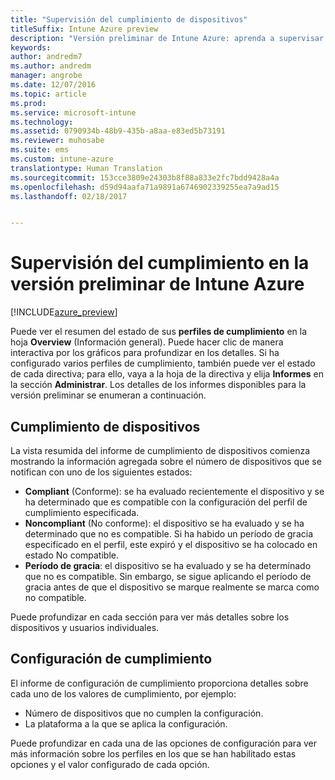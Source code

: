 ```yaml
---
title: "Supervisión del cumplimiento de dispositivos"
titleSuffix: Intune Azure preview
description: "Versión preliminar de Intune Azure: aprenda a supervisar el cumplimiento de los dispositivos."
keywords: 
author: andredm7
ms.author: andredm
manager: angrobe
ms.date: 12/07/2016
ms.topic: article
ms.prod: 
ms.service: microsoft-intune
ms.technology: 
ms.assetid: 0790934b-48b9-435b-a8aa-e83ed5b73191
ms.reviewer: muhosabe
ms.suite: ems
ms.custom: intune-azure
translationtype: Human Translation
ms.sourcegitcommit: 153cce3809e24303b8f88a833e2fc7bdd9428a4a
ms.openlocfilehash: d59d94aafa71a9891a6746902339255ea7a9ad15
ms.lasthandoff: 02/18/2017


---
```

# <a name="how-to-monitor-compliance-in-intune-azure-preview"></a>Supervisión del cumplimiento en la versión preliminar de Intune Azure

[!INCLUDE[azure_preview](../includes/azure_preview.md)]

Puede ver el resumen del estado de sus **perfiles de cumplimiento** en la hoja **Overview** (Información general).
Puede hacer clic de manera interactiva por los gráficos para profundizar en los detalles. Si ha configurado varios perfiles de cumplimiento, también puede ver el estado de cada directiva; para ello, vaya a la hoja de la directiva y elija **Informes** en la sección **Administrar**.  Los detalles de los informes disponibles para la versión preliminar se enumeran a continuación.

##  <a name="device-compliance"></a>Cumplimiento de dispositivos

La vista resumida del informe de cumplimiento de dispositivos comienza mostrando la información agregada sobre el número de dispositivos que se notifican con uno de los siguientes estados:

- **Compliant** (Conforme): se ha evaluado recientemente el dispositivo y se ha determinado que es compatible con la configuración del perfil de cumplimiento especificada.
- **Noncompliant** (No conforme): el dispositivo se ha evaluado y se ha determinado que no es compatible.  Si ha habido un período de gracia especificado en el perfil, este expiró y el dispositivo se ha colocado en estado No compatible.
- **Período de gracia**: el dispositivo se ha evaluado y se ha determinado que no es compatible. Sin embargo, se sigue aplicando el período de gracia antes de que el dispositivo se marque realmente se marca como no compatible.

Puede profundizar en cada sección para ver más detalles sobre los dispositivos y usuarios individuales.

## <a name="setting-compliance"></a>Configuración de cumplimiento

El informe de configuración de cumplimiento proporciona detalles sobre cada uno de los valores de cumplimiento, por ejemplo:

- Número de dispositivos que no cumplen la configuración.
- La plataforma a la que se aplica la configuración.

Puede profundizar en cada una de las opciones de configuración para ver más información sobre los perfiles en los que se han habilitado estas opciones y el valor configurado de cada opción.

